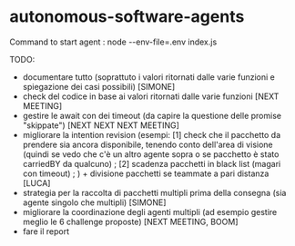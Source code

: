 # autonomous-software-agents

Command to start agent : node --env-file=.env index.js

TODO:
- documentare tutto (soprattuto i valori ritornati dalle varie funzioni e spiegazione dei casi possibili) [SIMONE]
- check del codice in base ai valori ritornati dalle varie funzioni [NEXT MEETING]
- gestire le await con dei timeout (da capire la questione delle promise "skippate") [NEXT NEXT NEXT MEETING]
- migliorare la intention revision (esempi: [1] check che il pacchetto da prendere sia ancora disponibile, tenendo conto dell'area di visione (quindi se vedo che c'è un altro agente sopra o se pacchetto è stato carriedBY da qualcuno) ; [2] scadenza pacchetti in black list (magari con timeout) ; ) + divisione pacchetti se teammate a pari distanza [LUCA]
- strategia per la raccolta di pacchetti multipli prima della consegna (sia agente singolo che multipli) [SIMONE]
- migliorare la coordinazione degli agenti multipli (ad esempio gestire meglio le 6 challenge proposte) [NEXT MEETING, BOOM]
- fare il report